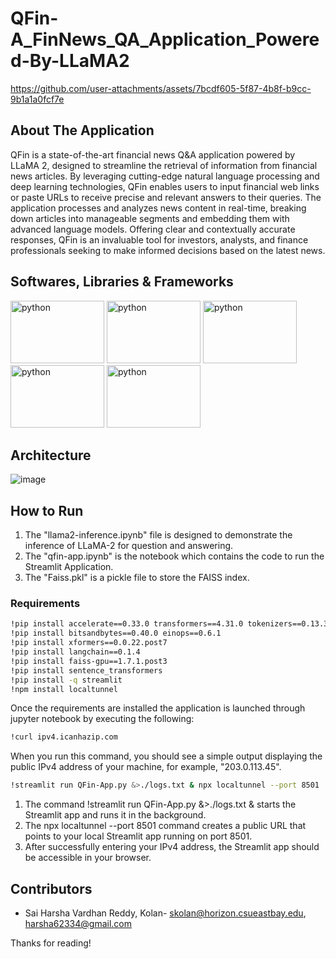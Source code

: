 # QFin-A_FinNews_QA_Application_Powered-By-LLaMA2

https://github.com/user-attachments/assets/7bcdf605-5f87-4b8f-b9cc-9b1a1a0fcf7e

## **About The Application**
QFin is a state-of-the-art financial news Q&A application powered by LLaMA 2, designed to streamline the retrieval of information from financial news articles. By leveraging cutting-edge natural language processing and deep learning technologies, QFin enables users to input financial web links or paste URLs to receive precise and relevant answers to their queries. The application processes and analyzes news content in real-time, breaking down articles into manageable segments and embedding them with advanced language models. Offering clear and contextually accurate responses, QFin is an invaluable tool for investors, analysts, and finance professionals seeking to make informed decisions based on the latest news.

## **Softwares, Libraries & Frameworks**

<img src="https://github.com/KolanHarsha/DDos-detection-Using-Machine-Learning/assets/110462466/ec05c02a-389a-4363-8b8c-9b1ba8ca28b0" alt="python" width="150" height="100">
<img src="https://github.com/user-attachments/assets/24c51ffd-6175-4d55-85f9-144ead36ea89" alt="python" width="150" height="100">
<img src="https://github.com/user-attachments/assets/6dcda243-fcec-45d4-9d77-8d1107e96275" alt="python" width="150" height="100">
<img src="https://github.com/user-attachments/assets/9dc00b20-f474-48cd-ac7e-337fa39ce1db" alt="python" width="150" height="100">
<img src="https://github.com/user-attachments/assets/1d4cecf4-23b9-4020-b069-ececad5575a5" alt="python" width="150" height="100">

## **Architecture**
![image](https://github.com/user-attachments/assets/6ae3f5ac-d7fa-4746-9016-b3291d7e45be)

## **How to Run**
1. The "llama2-inference.ipynb" file is designed to demonstrate the inference of  LLaMA-2 for question and answering.
2. The "qfin-app.ipynb" is the notebook which contains the code to run the Streamlit Application.
3. The "Faiss.pkl" is a pickle file to store the FAISS index.

### **Requirements**
```bash 
!pip install accelerate==0.33.0 transformers==4.31.0 tokenizers==0.13.3
!pip install bitsandbytes==0.40.0 einops==0.6.1
!pip install xformers==0.0.22.post7
!pip install langchain==0.1.4
!pip install faiss-gpu==1.7.1.post3
!pip install sentence_transformers
!pip install -q streamlit
!npm install localtunnel
```

Once the requirements are installed the application is launched through jupyter notebook by executing the following:
```bash
!curl ipv4.icanhazip.com
```

When you run this command, you should see a simple output displaying the public IPv4 address of your machine, for example, "203.0.113.45".

```bash
!streamlit run QFin-App.py &>./logs.txt & npx localtunnel --port 8501

```
1. The command !streamlit run QFin-App.py &>./logs.txt & starts the Streamlit app and runs it in the background.
2. The npx localtunnel --port 8501 command creates a public URL that points to your local Streamlit app running on port 8501.
3. After successfully entering your IPv4 address, the Streamlit app should be accessible in your browser.

## **Contributors**
- Sai Harsha Vardhan Reddy, Kolan- skolan@horizon.csueastbay.edu, harsha62334@gmail.com

Thanks for reading!
